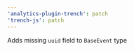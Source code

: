 ```yaml
---
'analytics-plugin-trench': patch
'trench-js': patch
---
```


Adds missing `uuid` field to `BaseEvent` type
